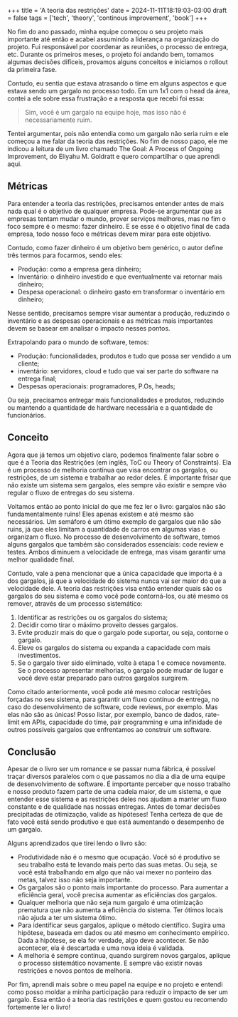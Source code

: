 +++
title = 'A teoria das restrições'
date = 2024-11-11T18:19:03-03:00
draft = false
tags = ['tech', 'theory', 'continous improvement', 'book']
+++

No fim do ano passado, minha equipe começou o seu projeto mais importante até então e acabei assumindo a liderança na organização do projeto. Fui responsável por coordenar as reuniões, o processo de entrega, etc. Durante os primeiros meses, o projeto foi andando bem, tomamos algumas decisões difíceis, provamos alguns conceitos e iniciamos o rollout da primeira fase.

Contudo, eu sentia que estava atrasando o time em alguns aspectos e que estava sendo um gargalo no processo todo. Em um 1x1 com o head da área, contei a ele sobre essa frustração e a resposta que recebi foi essa:

> Sim, você é um gargalo na equipe hoje, mas isso não é necessariamente ruim.

Tentei argumentar, pois não entendia como um gargalo não seria ruim e ele começou a me falar da teoria das restrições. No fim de nosso papo, ele me indicou a leitura de um livro chamado The Goal: A Process of Ongoing Improvement, do Eliyahu M. Goldratt e quero compartilhar o que aprendi aqui.

## Métricas

Para entender a teoria das restrições, precisamos entender antes de mais nada qual é o objetivo de qualquer empresa. Pode-se argumentar que as empresas tentam mudar o mundo, prover serviços melhores, mas no fim o foco sempre é o mesmo: fazer dinheiro. E se esse é o objetivo final de cada empresa, todo nosso foco e métricas devem mirar para este objetivo.

Contudo, como fazer dinheiro é um objetivo bem genérico, o autor define três termos para focarmos, sendo eles:
- Produção: como a empresa gera dinheiro;
- Inventário: o dinheiro investido e que eventualmente vai retornar mais dinheiro;
- Despesa operacional: o dinheiro gasto em transformar o inventário em dinheiro;

Nesse sentido, precisamos sempre visar aumentar a produção, reduzindo o inventário e as despesas operacionais e as métricas mais importantes devem se basear em analisar o impacto nesses pontos.

Extrapolando para o mundo de software, temos:
- Produção: funcionalidades, produtos e tudo que possa ser vendido a um cliente;
- inventário: servidores, cloud e tudo que vai ser parte do software na entrega final;
- Despesas operacionais: programadores, P.Os, heads;

Ou seja, precisamos entregar mais funcionalidades e produtos, reduzindo ou mantendo a quantidade de hardware necessária e a quantidade de funcionários.

## Conceito

Agora que já temos um objetivo claro, podemos finalmente falar sobre o que é a Teoria das Restrições (em inglês, ToC ou Theory of Constraints). Ela é um processo de melhoria contínua que visa encontrar os gargalos, ou restrições, de um sistema e trabalhar ao redor deles. É importante frisar que não existe um sistema sem gargalos, eles sempre vão existir e sempre vão regular o fluxo de entregas do seu sistema.

Voltamos então ao ponto inicial do que me fez ler o livro: gargalos não são fundamentalmente ruins! Eles apenas existem e até mesmo são necessários. Um semáforo é um ótimo exemplo de gargalos que não são ruins, já que eles limitam a quantidade de carros em algumas vias e organizam o fluxo. No processo de desenvolvimento de software, temos alguns gargalos que também são considerados essenciais: code review e testes. Ambos diminuem a velocidade de entrega, mas visam garantir uma melhor qualidade final.

Contudo, vale a pena mencionar que a única capacidade que importa é a dos gargalos, já que a velocidade do sistema nunca vai ser maior do que a velocidade dele. A teoria das restrições visa então entender quais são os gargalos do seu sistema e como você pode contorná-los, ou até mesmo os remover, através de um processo sistemático:
1. Identificar as restrições ou os gargalos do sistema;
2. Decidir como tirar o máximo proveito desses gargalos.
3. Evite produzir mais do que o gargalo pode suportar, ou seja, contorne o gargalo.
4. Eleve os gargalos do sistema ou expanda a capacidade com mais investimentos.
5. Se o gargalo tiver sido eliminado, volte à etapa 1 e comece novamente. Se o processo apresentar melhorias, o gargalo pode mudar de lugar e você deve estar preparado para outros gargalos surgirem.

Como citado anteriormente, você pode até mesmo colocar restrições forçadas no seu sistema, para garantir um fluxo contínuo de entrega, no caso do desenvolvimento de software, code reviews, por exemplo. Mas elas não são as únicas! Posso listar, por exemplo, banco de dados, rate-limit em APIs, capacidade do time, pair programming e uma infinidade de outros possíveis gargalos que enfrentamos ao construir um software.

## Conclusão

Apesar de o livro ser um romance e se passar numa fábrica, é possível traçar diversos paralelos com o que passamos no dia a dia de uma equipe de desenvolvimento de software. É importante perceber que nosso trabalho e nosso produto fazem parte de uma cadeia maior, de um sistema, e que entender esse sistema e as restrições deles nos ajudam a manter um fluxo constante e de qualidade nas nossas entregas. Antes de tomar decisões precipitadas de otimização, valide as hipóteses! Tenha certeza de que de fato você está sendo produtivo e que está aumentando o desempenho de um gargalo.

Alguns aprendizados que tirei lendo o livro são:
- Produtividade não é o mesmo que ocupação. Você só é produtivo se seu trabalho está te levando mais perto das suas metas. Ou seja, se você está trabalhando em algo que não vai mexer no ponteiro das metas, talvez isso não seja importante.
- Os gargalos são o ponto mais importante do processo. Para aumentar a eficiência geral, você precisa aumentar as eficiências dos gargalos.
- Qualquer melhoria que não seja num gargalo é uma otimização prematura que não aumenta a eficiência do sistema. Ter ótimos locais não ajuda a ter um sistema ótimo.
- Para identificar seus gargalos, aplique o método científico. Sugira uma hipótese, baseada em dados ou até mesmo em conhecimento empírico. Dada a hipótese, se ela for verdade, algo deve acontecer. Se não acontecer, ela é descartada e uma nova ideia é validada.
- A melhoria é sempre contínua, quando surgirem novos gargalos, aplique o processo sistemático novamente. E sempre vão existir novas restrições e novos pontos de melhoria.

Por fim, aprendi mais sobre o meu papel na equipe e no projeto e entendi como posso moldar a minha participação para reduzir o impacto de ser um gargalo. Essa então é a teoria das restrições e quem gostou eu recomendo fortemente ler o livro!
